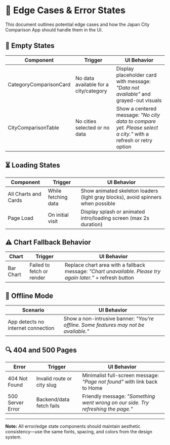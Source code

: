 # 🧪 Edge Cases & Error States

This document outlines potential edge cases and how the Japan City Comparison App should handle them in the UI.

## 🛑 Empty States

| Component | Trigger | UI Behavior |
|----------|---------|-------------|
| CategoryComparisonCard | No data available for a city/category | Display placeholder card with message: _"Data not available"_ and grayed-out visuals |
| CityComparisonTable | No cities selected or no data | Show a centered message: _"No city data to compare yet. Please select a city."_ with a refresh or retry option |

## ⏳ Loading States

| Component | Trigger | UI Behavior |
|----------|---------|-------------|
| All Charts and Cards | While fetching data | Show animated skeleton loaders (light gray blocks), avoid spinners when possible |
| Page Load | On initial visit | Display splash or animated intro/loading screen (max 2s duration) |

## ⚠️ Chart Fallback Behavior

| Chart | Trigger | UI Behavior |
|-------|---------|-------------|
| Bar Chart | Failed to fetch or render | Replace chart area with a fallback message: _"Chart unavailable. Please try again later."_ + refresh button |

## 📴 Offline Mode

| Scenario | UI Behavior |
|----------|-------------|
| App detects no internet connection | Show a non-intrusive banner: _"You’re offline. Some features may not be available."_ |

## 🔍 404 and 500 Pages

| Error | Trigger | UI Behavior |
|-------|---------|-------------|
| 404 Not Found | Invalid route or city slug | Minimalist full-screen message: _"Page not found"_ with link back to Home |
| 500 Server Error | Backend/data fetch fails | Friendly message: _"Something went wrong on our side. Try refreshing the page."_ |

---

**Note:** All error/edge state components should maintain aesthetic consistency—use the same fonts, spacing, and colors from the design system.

